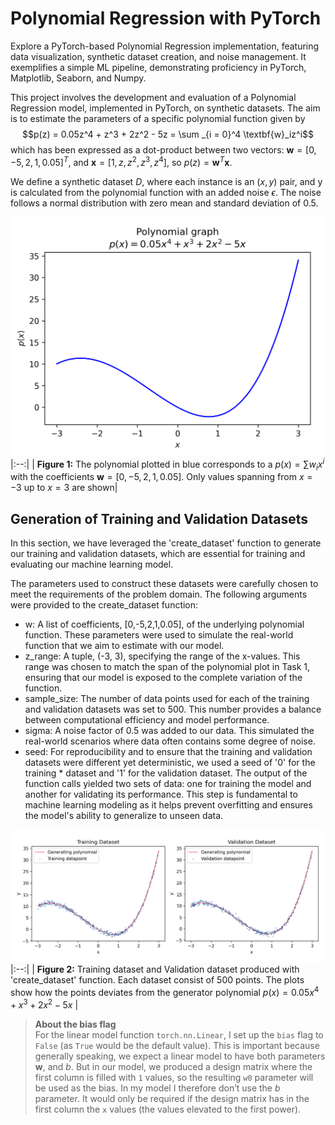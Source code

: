# Polynomial Regression with PyTorch
Explore a PyTorch-based Polynomial Regression implementation, featuring data visualization, synthetic dataset creation, and noise management. It exemplifies a simple ML pipeline, demonstrating proficiency in PyTorch, Matplotlib, Seaborn, and Numpy.

This project involves the development and evaluation of a Polynomial Regression model, implemented in PyTorch, on synthetic datasets. The aim is to estimate the parameters of a specific polynomial function given by 
$$p(z) = 0.05z^4 + z^3 + 2z^2 - 5z = \sum _{i = 0}^4 \textbf{w}_iz^i$$
which has been expressed as a dot-product between two vectors: $\textbf{w} = [0, −5, 2, 1, 0.05]^T$, and $\textbf{x} = [1, z, z^2, z^3, z^4]$, so $p(z) = \textbf{w}^T\textbf{x}$.

We define a synthetic dataset $D$, where each instance is an $(x, y)$ pair, and y is calculated from the polynomial function with an added noise $\epsilon$. The noise follows a normal distribution with zero mean and standard deviation of $0.5$.

![Only values spanning from x = −3 up to x = 3 are shown in this polynomial plot](images/Polynomial_plot.png)
|:--:|
| <b>Figure 1:</b> The polynomial plotted in blue corresponds to a $p(x) = \sum w_i x^i$ with the coefficients $\textbf{w} = [0,−5,2,1,0.05]$. Only values spanning from $x = −3$ up to $x = 3$ are shown|

## Generation of Training and Validation Datasets

In this section, we have leveraged the 'create_dataset' function to generate our training and validation datasets, which are essential for training and evaluating our machine learning model.

The parameters used to construct these datasets were carefully chosen to meet the requirements of the problem domain. The following arguments were provided to the create_dataset function:

* w: A list of coefficients, [0,-5,2,1,0.05], of the underlying polynomial function. These parameters were used to simulate the real-world function that we aim to estimate with our model.
* z_range: A tuple, (-3, 3), specifying the range of the x-values. This range was chosen to match the span of the polynomial plot in Task 1, ensuring that our model is exposed to the complete variation of the function.
* sample_size: The number of data points used for each of the training and validation datasets was set to $500$. This number provides a balance between computational efficiency and model performance.
* sigma: A noise factor of $0.5$ was added to our data. This simulated the real-world scenarios where data often contains some degree of noise.
* seed: For reproducibility and to ensure that the training and validation datasets were different yet deterministic, we used a seed of '0' for the training * dataset and '1' for the validation dataset.
The output of the function calls yielded two sets of data: one for training the model and another for validating its performance. This step is fundamental to machine learning modeling as it helps prevent overfitting and ensures the model's ability to generalize to unseen data.

![Training dataset and Validation dataset produced with create_dataset function](images/Training_Validation_datasets.png)
|:--:|
| <b>Figure 2:</b> Training dataset and Validation dataset produced with 'create_dataset' function. Each dataset consist of $500$ points. The plots show how the points deviates from the generator polynomial $p(x) = 0.05x^4 + x^3 + 2x^2 − 5x$ |

> **About the bias flag**  
> For the linear model function `torch.nn.Linear`, I set up the `bias` flag to `False` (as `True` would be the default value). This is important because generally speaking, we expect a linear model to have both parameters $\textbf{w}$, and $b$. But in our model, we produced a design matrix where the first column is filled with `1` values, so the resulting `w0` parameter will be used as the bias. In my model I therefore don’t use the $b$ parameter. It would only be required if the design matrix has in the first column the `x` values (the values elevated to the first power).
